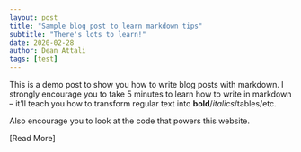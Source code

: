 ```yaml
---
layout: post
title: "Sample blog post to learn markdown tips"
subtitle: "There's lots to learn!"
date: 2020-02-28
author: Dean Attali
tags: [test]
---
```


This is a demo post to show you how to write blog posts with markdown. I strongly encourage you to take 5 minutes to learn how to write in markdown – it’ll teach you how to transform regular text into **bold**/_italics_/tables/etc.

Also encourage you to look at the code that powers this website.

[Read More]